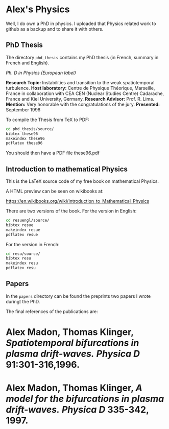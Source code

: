 # Alex's Physics

Well, I do own a PhD in physics. I uploaded that Physics related work to github as a backup and to share it with others.

## PhD Thesis

The directory `phd_thesis` contains my PhD thesis (in French, summary in French and English).

*Ph. D in Physics (European label)*

**Research Topic:** Instabilities and transition to the weak spatiotemporal turbulence.
**Host laboratory:** Centre de Physique Théorique, Marseille, France in collaboration with CEA CEN (Nuclear Studies Centre) Cadarache, France and Kiel University, Germany.
**Research Advisor:** Prof. R. Lima. 
**Mention:** Very honorable with the congratulations of the jury. 
**Presented:** September 1996

To compile the Thesis from TeX to PDF:

```bash
cd phd_thesis/source/
bibtex these96
makeindex these96
pdflatex these96
```

You should then have a PDF file these96.pdf



## Introduction to mathematical Physics

This is the LaTeX source code of my free book on mathematical Physics.

A HTML preview can be seen on wikibooks at:

https://en.wikibooks.org/wiki/Introduction_to_Mathematical_Physics


There are two versions of the book.
For the version in English:

```bash
cd resuengl/source/
bibtex resue
makeindex resue
pdflatex resue
```


For the version in French:

```bash
cd resu/source/
bibtex resu
makeindex resu
pdflatex resu
```


## Papers

In the `papers` directory can be found the preprints two papers I wrote duringt the PhD.

The final references of the publications are:


# Alex Madon, Thomas Klinger, *Spatiotemporal bifurcations in plasma drift-waves.* *Physica D* 91:301-316,1996.

# Alex Madon, Thomas Klinger, *A model for the bifurcations in plasma drift-waves.* *Physica D* 335-342, 1997.
